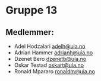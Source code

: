 # Gruppe 13

## Medlemmer:
* Adel Hodzalari  adelh@uia.no
* Adrian Hammer adrianh@uia.no
* Dzenet Bero dzenetb@uia.no
* Oskar Testad  oskart@uia.no
* Ronald Mpararo ronaldm@uia.no

